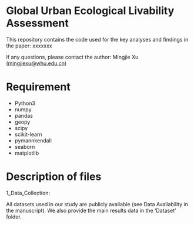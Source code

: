 # Global Urban Ecological Livability Assessment
This repository contains the code used for the key analyses and findings in the paper:
xxxxxxx  

If any questions, please contact the author: Mingjie Xu (mingjiexu@whu.edu.cn)
# Requirement
- Python3
- numpy
- pandas
- geopy
- scipy
- scikit-learn
- pymannkendall
- seaborn
- matplotlib
# Description of files
1_Data_Collection: 


All datasets used in our study are publicly available (see Data Availability in the manuscript). We also provide the main results data in the ‘Dataset’ folder.
